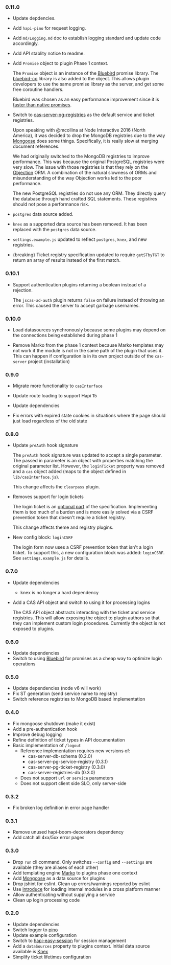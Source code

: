 ### 0.11.0
+ Update depdencies.
+ Add `hapi-pino` for request logging.
+ Add `md/Logging.md` doc to establish logging standard and update code accordingly.
+ Add API stablity notice to readme.
+ Add `Promise` object to plugin Phase 1 context.

  The `Promise` object is an instance of the [Bluebird][bluebird] promise
  library. The [bluebird-co][bbco] library is also added to the object. This
  allows plugin developers to use the same promise library as the server, and
  get some free coroutine handlers.
  
  Bluebird was chosen as an easy performance improvement since it is
  [faster than native promises][faster-promises].
+ Switch to [cas-server-pg-registries][pg-registries] as the default service
  and ticket registries.
  
  Upon speaking with @mcollina at Node Interactive 2016 (North America), it
  was decided to drop the MongoDB registries due to the way [Mongoose][mongoose]
  does some things. Specifically, it is really slow at merging document references.
  
  We had originally switched to the MongoDB registries to improve performance.
  This was because the original PostgreSQL registries were very slow. The issue
  with those registries is that they rely on the [Objection][objection] ORM.
  A combination of the natural slowness of ORMs and misunderstanding of the
  way Objection works led to the poor performance.
  
  The new PostgreSQL registries do not use any ORM. They directly query the
  database through hand crafted SQL statements. These registires should not
  pose a performance risk.
+ `postgres` data source added.
+ `knex` as a supported data source has been removed. It has been replaced
  with the `postgres` data source.
+ `settings.example.js` updated to reflect `postgres`, `knex`, and new registries.
+ {breaking} Ticket registry specification updated to require `getSTbyTGT` to
  return an array of results instead of the first match.
  
[bluebird]: http://bluebirdjs.com/docs/getting-started.html
[bbco]: https://www.npmjs.com/package/bluebird-co
[faster-promises]: http://bluebirdjs.com/docs/benchmarks.html
[pg-registries]: https://github.com/jscas/cas-server-pg-registries
[mongoose]: https://www.npmjs.com/package/mongoose
[objection]: https://www.npmjs.com/package/objection

### 0.10.1
+ Support authentication plugins returning a boolean instead of a rejection.

  The `jscas-ad-auth` plugin returns `false` on failure instead of throwing an
  error. This caused the server to accept garbage usernames.

### 0.10.0
+ Load datasources synchronously because some plugins may depend on the
  connections being established during phase 1

+ Remove Marko from the phase 1 context because Marko templates may not work
  if the module is not in the same path of the plugin that uses it. This can
  happen if configuration is in its own project outside of the `cas-server`
  project (installation)

### 0.9.0 
+ Migrate more functionality to `casInterface`

+ Update route loading to support Hapi 15

+ Update dependencies

+ Fix errors with expired state cookies in situations where the page should
  just load regardless of the old state

### 0.8.0
+ Update `preAuth` hook signature

  The `preAuth` hook signature was updated to accept a single parameter.
  The passed in parameter is an object with properties matching the original
  parameter list. However, the `loginTicket` property was removed and a
  `cas` object added (maps to the object defined in `lib/casInterface.js`).
  
  This change affects the `clearpass` plugin.
  
+ Removes support for login tickets

  The login ticket is an [optional part](https://github.com/apereo/cas/issues/1939)
  of the specification. Implementing them is too much of a burden and is more
  easily solved via a CSRF prevention token that doesn't require a ticket
  registry.
  
  This change affects theme and registry plugins.

+ New config block: `loginCSRF`

  The login form now uses a CSRF prevention token that isn't a login ticket.
  To support this, a new configuration block was added: `loginCSRF`. See
  `settings.example.js` for details.

### 0.7.0
+ Update dependencies
  + knex is no longer a hard dependency
+ Add a CAS API object and switch to using it for processing logins

  The CAS API object abstracts interacting with the ticket and service
  registries. This will allow exposing the object to plugin authors so that
  they can implement custom login procedures. Currently the object is not
  exposed to plugins.

### 0.6.0
+ Update dependencies
+ Switch to using [Bluebird](http://bluebirdjs.com) for promises as
  a cheap way to optimize login operations

### 0.5.0
+ Update dependencies (node v6 will work)
+ Fix ST generation (send service name to registry)
+ Switch reference registries to MongoDB based implementation

### 0.4.0
+ Fix mongoose shutdown (make it exist)
+ Add a pre-authentication hook
+ Improve debug logging
+ Refine definition of ticket types in API documentation
+ Basic implementation of `/logout`
  + Reference implementation requires new versions of:
    + cas-server-db-schema (0.2.0)
    + cas-server-pg-service-registry (0.3.1)
    + cas-server-pg-ticket-registry (0.3.0)
    + cas-server-registries-db (0.3.0)
  + Does not support `url` or `service` parameters
  + Does not support client side SLO, only server-side

### 0.3.2
+ Fix broken log definition in error page handler

### 0.3.1
+ Remove unused hapi-boom-decorators dependency
+ Add catch all 4xx/5xx error pages

### 0.3.0
+ Drop `run` cli command. Only switches `--config` and `--settings`
  are available (they are aliases of each other)
+ Add templating engine [Marko][marko] to plugins phase one context
+ Add [Mongoose][mongoose] as a data source for plugins
+ Drop jshint for eslint. Clean up errors/warnings reported by eslint
+ Use [introduce][introduce] for loading internal modules in a cross
  platform manner
+ Allow authenticating without supplying a service
+ Clean up login processing code

[marko]: http://markojs.com/
[mongoose]: http://mongoosejs.com/
[introduce]: https://npmjs.com/introduce

### 0.2.0
+ Update dependencies
+ Switch logger to [pino][pino]
+ Update example configuration
+ Switch to [hapi-easy-session][hes] for session management
+ Add a `dataSources` property to plugins context. Initial data source available
  is [Knex][knex]
+ Simplify ticket lifetimes configuration

[pino]: https://www.npmjs.com/package/pino
[hes]: https://www.npmjs.com/package/hapi-easy-session
[knex]: http://knexjs.org/#Installation-client
